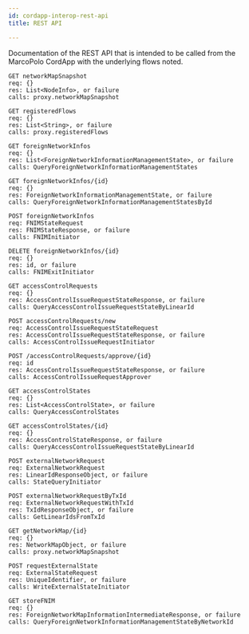 ```yaml
---
id: cordapp-interop-rest-api
title: REST API

---
```



Documentation of the REST API that is intended to be called from the MarcoPolo CordApp with the underlying
flows noted.

    GET networkMapSnapshot
    req: {}
    res: List<NodeInfo>, or failure
    calls: proxy.networkMapSnapshot

    GET registeredFlows
    req: {}
    res: List<String>, or failure
    calls: proxy.registeredFlows

    GET foreignNetworkInfos
    req: {}
    res: List<ForeignNetworkInformationManagementState>, or failure
    calls: QueryForeignNetworkInformationManagementStates

    GET foreignNetworkInfos/{id}
    req: {}
    res: ForeignNetworkInformationManagementState, or failure
    calls: QueryForeignNetworkInformationManagementStatesById

    POST foreignNetworkInfos
    req: FNIMStateRequest
    res: FNIMStateResponse, or failure
    calls: FNIMInitiator

    DELETE foreignNetworkInfos/{id}
    req: {}
    res: id, or failure
    calls: FNIMExitInitiator

    GET accessControlRequests
    req: {}
    res: AccessControlIssueRequestStateResponse, or failure
    calls: QueryAccessControlIssueRequestStateByLinearId

    POST accessControlRequests/new
    req: AccessControlIssueRequestStateRequest
    res: AccessControlIssueRequestStateResponse, or failure
    calls: AccessControlIssueRequestInitiator

    POST /accessControlRequests/approve/{id}
    req: id
    res: AccessControlIssueRequestStateResponse, or failure
    calls: AccessControlIssueRequestApprover

    GET accessControlStates
    req: {}
    res: List<AccessControlState>, or failure
    calls: QueryAccessControlStates

    GET accessControlStates/{id}
    req: {}
    res: AccessControlStateResponse, or failure
    calls: QueryAccessControlIssueRequestStateByLinearId

    POST externalNetworkRequest
    req: ExternalNetworkRequest
    res: LinearIdResponseObject, or failure
    calls: StateQueryInitiator

    POST externalNetworkRequestByTxId
    req: ExternalNetworkRequestWithTxId
    res: TxIdResponseObject, or failure
    calls: GetLinearIdsFromTxId

    GET getNetworkMap/{id}
    req: {}
    res: NetworkMapObject, or failure
    calls: proxy.networkMapSnapshot

    POST requestExternalState
    req: ExternalStateRequest
    res: UniqueIdentifier, or failure
    calls: WriteExternalStateInitiator

    GET storeFNIM
    req: {}
    res: ForeignNetworkMapInformationIntermediateResponse, or failure
    calls: QueryForeignNetworkInformationManagementStateByNetworkId